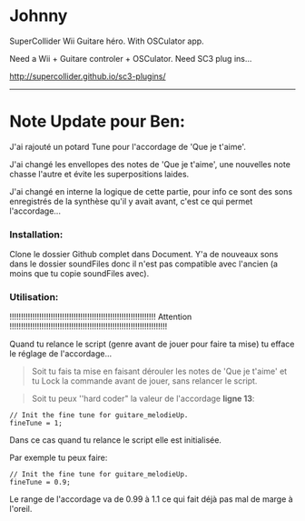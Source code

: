 # Johnny

SuperCollider Wii Guitare héro. 
With OSCulator app.

Need a Wii + Guitare controler + OSCulator.
Need SC3 plug ins...

http://supercollider.github.io/sc3-plugins/

---

# Note Update pour Ben:

J'ai rajouté un potard Tune pour l'accordage de 'Que je t'aime'.

J'ai changé les envellopes des notes de 'Que je t'aime', une nouvelles note chasse l'autre et évite les superpositions laides.

J'ai changé en interne la logique de cette partie, pour info ce sont des sons enregistrés de la synthèse qu'il y avait avant, c'est ce qui permet l'accordage...

### Installation:

Clone le dossier Github complet dans Document. Y'a de nouveaux sons dans le dossier soundFiles donc il n'est pas compatible avec l'ancien (a moins que tu copie soundFiles avec).

### Utilisation:

!!!!!!!!!!!!!!!!!!!!!!!!!!!!!!!!!!!!!!!!!!!!!!!!!!!!!!!!!!!!!!!! Attention !!!!!!!!!!!!!!!!!!!!!!!!!!!!!!!!!!!!!!!!!!!!!!!!!!!!!!!!!!!!!!!!!!!!!

Quand tu relance le script (genre avant de jouer pour faire ta mise) tu efface le réglage de l'accordage...

> Soit tu fais ta mise en faisant dérouler les notes de 'Que je t'aime' et tu Lock la commande avant de jouer, sans relancer le script.

> Soit tu peux ''hard coder" la valeur de l'accordage **ligne 13**:

```smalltalk
// Init the fine tune for guitare_melodieUp.
fineTune = 1;
```

Dans ce cas quand tu relance le script elle est initialisée.

Par exemple tu peux faire:

```smalltalk
// Init the fine tune for guitare_melodieUp.
fineTune = 0.9;
```

Le range de l'accordage va de 0.99 à 1.1 ce qui fait déjà pas mal de marge à l'oreil.


